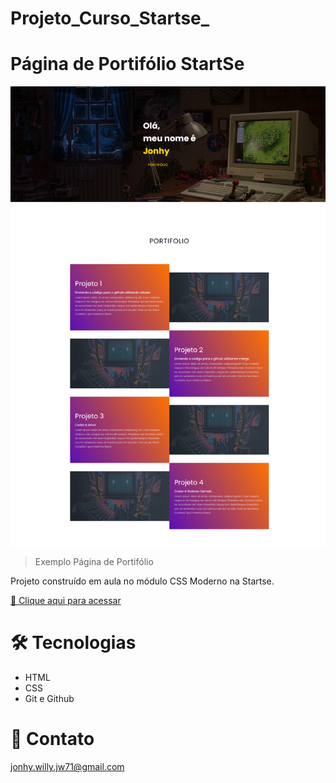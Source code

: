 # Projeto_Curso_Startse_
# Página de Portifólio StartSe

![preview](./.github/preview.png)

> Exemplo Página de Portifólio

Projeto construído em aula no módulo CSS Moderno na Startse.

[ 🔗 Clique aqui para acessar](https://jonhy-willy.github.io/Projeto_PaginaWeb_Startse_/)

# 🛠 Tecnologias

- HTML
- CSS
- Git e Github

# 💙 Contato

jonhy.willy.jw71@gmail.com

